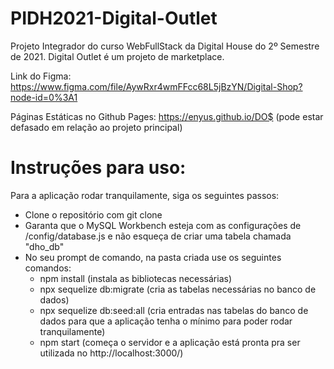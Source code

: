 # PIDH2021-Digital-Outlet
Projeto Integrador do curso WebFullStack da Digital House do 2º Semestre de 2021. Digital Outlet é um projeto de marketplace.


Link do Figma: https://www.figma.com/file/AywRxr4wmFFcc68L5jBzYN/Digital-Shop?node-id=0%3A1

Páginas Estáticas no Github Pages: https://enyus.github.io/DO$ (pode estar defasado em relação ao projeto principal)

# Instruções para uso:
Para a aplicação rodar tranquilamente, siga os seguintes passos:
- Clone o repositório com git clone
- Garanta que o MySQL Workbench esteja com as configurações de /config/database.js e não esqueça de criar uma tabela chamada "dho_db"
- No seu prompt de comando, na pasta criada use os seguintes comandos:
    - npm install (instala as bibliotecas necessárias)
    - npx sequelize db:migrate (cria as tabelas necessárias no banco de dados)
    - npx sequelize db:seed:all (cria entradas nas tabelas do banco de dados para que a aplicação tenha o mínimo para poder rodar tranquilamente)
    - npm start (começa o servidor e a aplicação está pronta pra ser utilizada no http://localhost:3000/)
